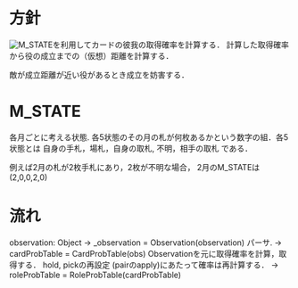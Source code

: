 # 方針

![M_STATE](#M_STATE)を利用してカードの彼我の取得確率を計算する．
計算した取得確率から役の成立までの（仮想）距離を計算する．

敵が成立距離が近い役があるとき成立を妨害する．

# M_STATE

各月ごとに考える状態. 
各5状態のその月の札が何枚あるかという数字の組．各5状態とは 自身の手札，場札，自身の取札, 不明，相手の取札
である．

例えば2月の札が2枚手札にあり，2枚が不明な場合， 2月のM_STATEは (2,0,0,2,0)

# 流れ

   observation: Object
-> _observation = Observation(observation)
   パーサ.
-> cardProbTable = CardProbTable(obs)
   Observationを元に取得確率を計算，取得する．
   hold, pickの再設定 (pairのapply)にあたって確率は再計算する．
-> roleProbTable = RoleProbTable(cardProbTable)